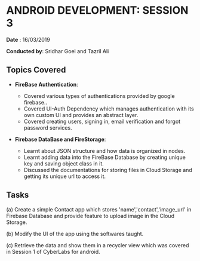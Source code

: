 # ANDROID DEVELOPMENT: SESSION 3

**Date** : 16/03/2019

**Conducted by**: Sridhar Goel and Tazril Ali 

## Topics Covered

- **FireBase Authentication**: 
    - Covered various types of authentications provided by google firebase..
    - Covered UI-Auth Dependency which manages authentication with its own custom UI and provides an abstract layer.
    - Covered creating users, signing in, email verification and forgot password services.

- **Firebase DataBase and FireStorage**: 

  - Learnt about JSON structure and how data is organized in nodes.
  - Learnt adding data into the FireBase Database by creating unique key and saving object class in it.
  - Discussed the documentations for storing files in Cloud Storage and getting its unique url to access it.

## Tasks

(a)  Create a simple Contact app which stores 'name','contact','image_url' in Firebase Database and provide feature to upload image in the Cloud Storage.

(b)  Modify the UI of the app using the softwares taught.

(c)  Retrieve the data and show them in a recycler view which was covered in Session 1 of CyberLabs for android.
